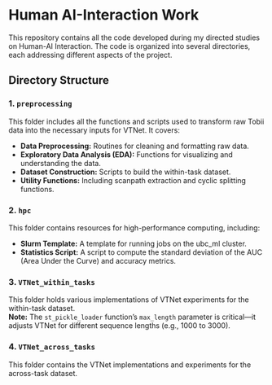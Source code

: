 # Human AI-Interaction Work

This repository contains all the code developed during my directed studies on Human-AI Interaction. The code is organized into several directories, each addressing different aspects of the project.

## Directory Structure

### 1. `preprocessing`
This folder includes all the functions and scripts used to transform raw Tobii data into the necessary inputs for VTNet. It covers:
- **Data Preprocessing:** Routines for cleaning and formatting raw data.
- **Exploratory Data Analysis (EDA):** Functions for visualizing and understanding the data.
- **Dataset Construction:** Scripts to build the within-task dataset.
- **Utility Functions:** Including scanpath extraction and cyclic splitting functions.

### 2. `hpc`
This folder contains resources for high-performance computing, including:
- **Slurm Template:** A template for running jobs on the ubc_ml cluster.
- **Statistics Script:** A script to compute the standard deviation of the AUC (Area Under the Curve) and accuracy metrics.

### 3. `VTNet_within_tasks`
This folder holds various implementations of VTNet experiments for the within-task dataset.  
**Note:** The `st_pickle_loader` function’s `max_length` parameter is critical—it adjusts VTNet for different sequence lengths (e.g., 1000 to 3000).

### 4. `VTNet_across_tasks`
This folder contains the VTNet implementations and experiments for the across-task dataset.
